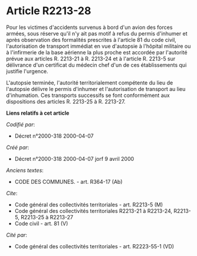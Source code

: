 # Article R2213-28

Pour les victimes d'accidents survenus à bord d'un avion des forces armées, sous réserve qu'il n'y ait pas motif à refus du
permis d'inhumer et après observation des formalités prescrites à l'article 81 du code civil, l'autorisation de transport
immédiat en vue d'autopsie à l'hôpital militaire ou à l'infirmerie de la base aérienne la plus proche est accordée par
l'autorité prévue aux articles R. 2213-21 à R. 2213-24 et à l'article R. 2213-5 sur délivrance d'un certificat du médecin
chef d'un de ces établissements qui justifie l'urgence.

L'autopsie terminée, l'autorité territorialement compétente du lieu de l'autopsie délivre le permis d'inhumer et
l'autorisation de transport au lieu d'inhumation. Ces transports successifs se font conformément aux dispositions des
articles R. 2213-25 à R. 2213-27.

**Liens relatifs à cet article**

_Codifié par_:

  - Décret n°2000-318 2000-04-07

_Créé par_:

  - Décret n°2000-318 2000-04-07 jorf 9 avril 2000

_Anciens textes_:

  - CODE DES COMMUNES. - art. R364-17 (Ab)

_Cite_:

  - Code général des collectivités territoriales - art. R2213-5 (M)
  - Code général des collectivités territoriales R2213-21 à R2213-24, R2213-5, R2213-25 à R2213-27
  - Code civil - art. 81 (V)

_Cité par_:

  - Code général des collectivités territoriales - art. R2223-55-1 (VD)
